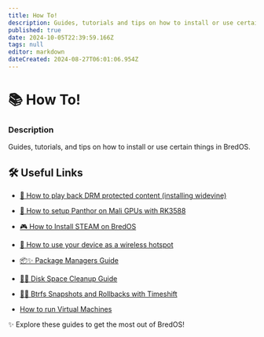```yaml
---
title: How To!
description: Guides, tutorials and tips on how to install or use certain things in BredOS
published: true
date: 2024-10-05T22:39:59.166Z
tags: null
editor: markdown
dateCreated: 2024-08-27T06:01:06.954Z
---
```


# 📚 How To!

### **Description**

Guides, tutorials, and tips on how to install or use certain things in BredOS.

## 🛠️ Useful Links

- [🎥 How to play back DRM protected content (installing widevine)](/en/how-to/widevine-watch-drm-content)

- [🐾 How to setup Panthor on Mali GPUs with RK3588](/en/how-to/how-to-setup-panthor)

- [🎮  How to Install STEAM on BredOS](/en/how-to/how-to-install-steam)

- [📶 How to use your device as a wireless hotspot](https://wiki.bredos.org/e/en/how-to/how-to-use-your-device-as-ap)

- [📦✨ Package Managers Guide](https://wiki.bredos.org/en/how-to/package-management)

- [🧹💾 Disk Space Cleanup Guide](https://wiki.bredos.org/e/en/how-to/free-space-up)

- [📸🔄 Btrfs Snapshots and Rollbacks with Timeshift](https://wiki.bredos.org/en/how-to/timeshift-system-snapshots-and-rollbacks-on-btrfs)

- [How to run Virtual Machines](/en/how-to/run-vms)

✨ Explore these guides to get the most out of BredOS!

